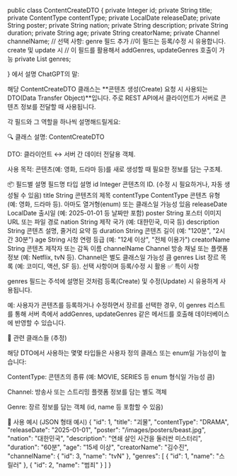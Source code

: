 public class ContentCreateDTO {
private Integer id;
private String title;
private ContentType contentType;
private LocalDate releaseDate;
private String poster;
private String nation;
private String description;
private String duration;
private String age;
private String creatorName;
private Channel channelName;
// 선택 사항: genre 필드 추가
//이 필드는 등록/수정 시 유용합니다. create 및 update 시
// 이 필드를 활용해서 addGenres, updateGenres 호출이 가능
private List<Genre> genres;

} 에서 설명
ChatGPT의 말:

해당 ContentCreateDTO 클래스는 **콘텐츠 생성(Create) 요청 시 사용되는 DTO(Data Transfer Object)**입니다. 주로 REST API에서 클라이언트가 서버로 콘텐츠 정보를 전달할 때 사용됩니다.

각 필드와 그 역할을 하나씩 설명해드릴게요:

🔍 클래스 설명: ContentCreateDTO

DTO: 클라이언트 ↔ 서버 간 데이터 전달용 객체.

사용 목적: 콘텐츠(예: 영화, 드라마 등)를 새로 생성할 때 필요한 정보를 담는 구조체.

📦 필드별 설명
필드명	타입	설명
id	Integer	콘텐츠의 ID. (수정 시 필요하거나, 자동 생성될 수 있음)
title	String	콘텐츠의 제목
contentType	ContentType	콘텐츠 유형 (예: 영화, 드라마 등). 아마도 열거형(enum) 또는 클래스일 가능성 있음
releaseDate	LocalDate	출시일 (예: 2025-01-01 등 날짜만 포함)
poster	String	포스터 이미지 URL 또는 파일 경로
nation	String	제작 국가 (예: 대한민국, 미국 등)
description	String	콘텐츠 설명, 줄거리 요약 등
duration	String	콘텐츠 길이 (예: "120분", "2시간 30분")
age	String	시청 연령 등급 (예: "12세 이상", "전체 이용가")
creatorName	String	콘텐츠 제작자 또는 감독 이름
channelName	Channel	방송 채널 또는 플랫폼 정보 (예: Netflix, tvN 등). Channel은 별도 클래스일 가능성 큼
genres	List<Genre>	장르 목록 (예: 코미디, 액션, SF 등). 선택 사항이며 등록/수정 시 활용
✅ 특이 사항

genres 필드는 주석에 설명된 것처럼 등록(Create) 및 수정(Update) 시 유용하게 사용됩니다.

예: 사용자가 콘텐츠를 등록하거나 수정하면서 장르를 선택한 경우,
이 genres 리스트를 통해 서버 측에서 addGenres, updateGenres 같은 메서드를 호출해 데이터베이스에 반영할 수 있습니다.

🧱 관련 클래스들 (추정)

해당 DTO에서 사용하는 몇몇 타입들은 사용자 정의 클래스 또는 enum일 가능성이 높습니다:

ContentType: 콘텐츠의 종류 (예: MOVIE, SERIES 등 enum 형식일 가능성 큼)

Channel: 방송사 또는 스트리밍 플랫폼 정보를 담는 별도 객체

Genre: 장르 정보를 담는 객체 (id, name 등 포함할 수 있음)

📌 사용 예시 (JSON 형태 예시)
{
"id": 1,
"title": "괴물",
"contentType": "DRAMA",
"releaseDate": "2025-01-01",
"poster": "/images/posters/beast.jpg",
"nation": "대한민국",
"description": "연쇄 살인 사건을 둘러싼 미스터리",
"duration": "60분",
"age": "15세 이상",
"creatorName": "김수진",
"channelName": {
"id": 3,
"name": "tvN"
},
"genres": [
{ "id": 1, "name": "스릴러" },
{ "id": 2, "name": "범죄" }
]
}